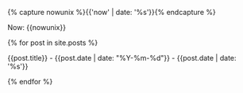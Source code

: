 ---
---
{% capture nowunix %}{{'now' | date: '%s'}}{% endcapture %}



<script>
var now = Math. round((new Date()). getTime() / 1000);
var unixdates = [{% for post in site.posts %}{{post.date | date: '%s'}}{% if forloop.last == true %}{% else %},{% endif %}{% endfor %}];
var stringdates = [{% for post in site.posts %}"{{post.date | date: "%Y-%m-%d"}}"{% if forloop.last == true %}{% else %},{% endif %}{% endfor %}];

var streak = 0;

for (let i = 0; i < (dates.length -1); i++) {
  if(now - dates[i] < 604800){
    now = dates[i];
    streak++;
  }
  console.log(now-dates[i]);
}



</script>



Now: {{nowunix}}

{% for post in site.posts %}

{{post.title}} - {{post.date | date: "%Y-%m-%d"}} - {{post.date | date: '%s'}}

{% endfor %}